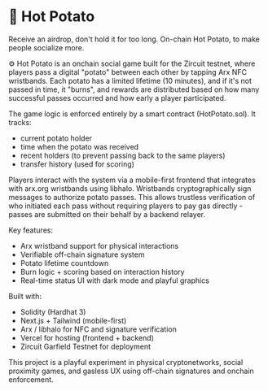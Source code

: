 # 🥔 Hot Potato

Receive an airdrop, don't hold it for too long. On-chain Hot Potato, to make people socialize more.

⚙️ Hot Potato is an onchain social game built for the Zircuit testnet, where players pass a digital "potato" between each other by tapping Arx NFC wristbands. Each potato has a limited lifetime (10 minutes), and if it's not passed in time, it "burns", and rewards are distributed based on how many successful passes occurred and how early a player participated.

The game logic is enforced entirely by a smart contract (HotPotato.sol). It tracks:

- current potato holder
- time when the potato was received
- recent holders (to prevent passing back to the same players)
- transfer history (used for scoring)

Players interact with the system via a mobile-first frontend that integrates with arx.org wristbands using libhalo. Wristbands cryptographically sign messages to authorize potato passes. This allows trustless verification of who initiated each pass without requiring players to pay gas directly - passes are submitted on their behalf by a backend relayer.

Key features:

- Arx wristband support for physical interactions
- Verifiable off-chain signature system
- Potato lifetime countdown
- Burn logic + scoring based on interaction history
- Real-time status UI with dark mode and playful graphics

Built with:

- Solidity (Hardhat 3)
- Next.js + Tailwind (mobile-first)
- Arx / libhalo for NFC and signature verification
- Vercel for hosting (frontend + backend)
- Zircuit Garfield Testnet for deployment

This project is a playful experiment in physical cryptonetworks, social proximity games, and gasless UX using off-chain signatures and onchain enforcement.